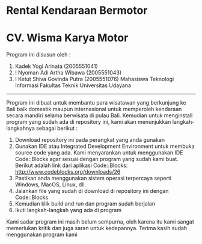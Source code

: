 # Rental Kendaraan Bermotor
# CV. Wisma Karya Motor

Program ini disusun oleh :
1. Kadek Yogi Arinata (2005551041)
2. I Nyoman Adi Artha Wibawa (2005551043)
3. I Ketut Shiva Govinda Putra (2005551076)
Mahasiswa Teknologi Informasi Fakultas Teknik Universitas Udayana
------------------------------------------------------------------------------------------------
Program  ini dibuat untuk membantu para wisatawan yang berkunjung ke Bali baik domestik maupun internasional untuk memperoleh kendaraan secara mandiri selama berwisata di pulau Bali. Kemudian untuk menginstall program yang sudah ada di repository ini, kami akan menunjukkan langkah-langkahnya sebagai berikut :
1. Download repository ini pada perangkat yang anda gunakan
2. Gunakan IDE atau Integrated Development Environment untuk membuka source code yang ada. Kami menyarankan untuk menggunakan IDE Code::Blocks agar sesuai dengan program yang sudah kami buat. Berikut adalah link dari aplikasi Code::Blocks:
   http://www.codeblocks.org/downloads/26
3. Pastikan anda menggunakan sistem operasi terpercaya seperti Windows, MacOS, Linux, dll.
4. Jalankan file yang sudah di download di repository ini dengan Code::Blocks
5. Kemudian klik build and run dan program sudah berjalan
6. Ikuti langkah-langkah yang ada di program

Kami sadar program ini masih belum sempurna, oleh karena itu kami sangat memerlukan kritik dan juga saran untuk kedepannya. Terima kasih sudah menggunakan program kami
